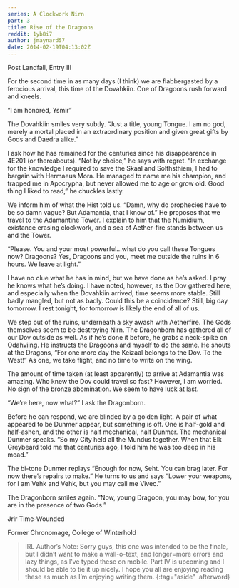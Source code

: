 ```yaml
---
series: A Clockwork Nirn
part: 3
title: Rise of the Dragoons
reddit: 1yb8i7
author: jmaynard57
date: 2014-02-19T04:13:02Z
---
```


Post Landfall, Entry III

For the second time in as many days (I think) we are flabbergasted by a
ferocious arrival, this time of the Dovahkiin. One of Dragoons rush forward and
kneels.

“I am honored, Ysmir”

The Dovahkiin smiles very subtly. “Just a title, young Tongue. I am no god,
merely a mortal placed in an extraordinary position and given great gifts by
Gods and Daedra alike.”

I ask how he has remained for the centuries since his disappearence in 4E201 (or
thereabouts). “Not by choice,” he says with regret. “In exchange for the
knowledge I required to save the Skaal and Solthsthiem, I had to bargain with
Hermaeus Mora. He managed to name me his champion, and trapped me in Apocrypha,
but never allowed me to age or grow old. Good thing I liked to read,” he
chuckles lastly.

We inform him of what the Hist told us. “Damn, why do prophecies have to be so
damn vague? But Adamantia, that I know of.” He proposes that we travel to the
Adamantine Tower. I explain to him that the Numidium, existance erasing
clockwork, and a sea of Aether-fire stands between us and the Tower.

“Please. You and your most powerful…what do you call these Tongues now?
Dragoons? Yes, Dragoons and you, meet me outside the ruins in 6 hours. We leave
at light.”

I have no clue what he has in mind, but we have done as he’s asked. I pray he
knows what he’s doing. I have noted, however, as the Dov gathered here, and
especially when the Dovahkiin arrived, time seems more stable. Still badly
mangled, but not as badly. Could this be a coincidence? Still, big day tomorrow.
I rest tonight, for tomorrow is likely the end of all of us.

We step out of the ruins, underneath a sky awash with Aetherfire. The Gods
themselves seem to be destroying Nirn. The Dragonborn has gathered all of our
Dov outside as well. As if he’s done it before, he grabs a neck-spike on
Odahviing. He instructs the Dragoons and myself to do the same. He shouts at the
Dragons, “For one more day the Keizaal belongs to the Dov. To the West!” As one,
we take flight, and no time to write on the wing.

The amount of time taken (at least apparently) to arrive at Adamantia was
amazing. Who knew the Dov could travel so fast? However, I am worried. No sign
of the bronze abomination. We seem to have luck at last.

“We’re here, now what?” I ask the Dragonborn.

Before he can respond, we are blinded by a golden light. A pair of what appeared
to be Dunmer appear, but something is off. One is half-gold and half-ashen, and
the other is half mechanical, half Dunmer. The mechanical Dunmer speaks. “So my
City held all the Mundus together. When that Elk Greybeard told me that
centuries ago, I told him he was too deep in his mead.”

The bi-tone Dunmer replays “Enough for now, Seht. You can brag later. For now
there’s repairs to make.” He turns to us and says “Lower your weapons, for I am
Vehk and Vehk, but you may call me Vivec.”

The Dragonborn smiles again. “Now, young Dragoon, you may bow, for you are in
the presence of two Gods.”

Jrir Time-Wounded

Former Chronomage, College of Winterhold

> IRL Author’s Note: Sorry guys, this one was intended to be the finale, but I
> didn’t want to make a wall-o-text, and longer=more errors and lazy things, as
> I’ve typed these on mobile. Part IV is upcoming and I should be able to tie it
> up nicely. I hope you all are enjoying reading these as much as I’m enjoying
> writing them.
{:tag="aside" .afterword}
